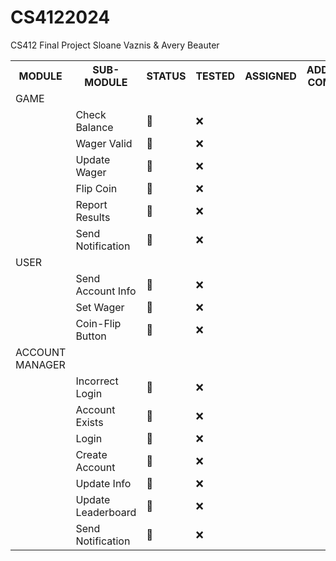 # CS4122024
CS412 Final Project 
Sloane Vaznis & Avery Beauter
<br>
<table>
  <tr>
    <th>MODULE</th>
    <th>SUB-MODULE</th>
    <th>STATUS</th>
    <th>TESTED</th>
    <th>ASSIGNED</th>
    <th>ADDITIONAL COMMENTS</th>
  </tr>
  <tr>
    <td>GAME</td>
    <td></td>
    <td></td>
    <td></td>
    <td></td>
    <td></td>
  </tr>
  <tr>
    <td></td>
    <td>Check Balance</td>
    <td>🚫</td>
    <td>❌</td>
    <td></td>
    <td></td>
  </tr>
  <tr>
    <td></td>
    <td>Wager Valid</td>
    <td>🚫</td>
    <td>❌</td>
    <td></td>
    <td></td>
  </tr>
  <tr>
    <td></td>
    <td>Update Wager</td>
    <td>🚫</td>
    <td>❌</td>
    <td></td>
    <td></td>
  </tr>
  <tr>
    <td></td>
    <td>Flip Coin</td>
    <td>🚫</td>
    <td>❌</td>
    <td></td>
    <td></td>
  </tr>
  <tr>
    <td></td>
    <td>Report Results</td>
    <td>🚫</td>
    <td>❌</td>
    <td></td>
    <td></td>
  </tr>
  <tr>
    <td></td>
    <td>Send Notification</td>
    <td>🚫</td>
    <td>❌</td>
    <td></td>
    <td></td>
  </tr>
  <tr>
    <tr>
      <td>USER</td>
      <td></td>
      <td></td>
      <td></td>
      <td></td>
      <td></td>
    </tr>
  <tr>
    <td></td>
    <td>Send Account Info</td>
    <td>🚧</td>
    <td>❌</td>
    <td></td>
    <td></td>
  </tr>
  <tr>
    <td></td>
    <td>Set Wager</td>
    <td>🚫</td>
    <td>❌</td>
    <td></td>
    <td></td>
  </tr>
  <tr>
    <td></td>
    <td>Coin-Flip Button</td>
    <td>🚧</td>
    <td>❌</td>
    <td></td>
    <td></td>
  </tr>
  <tr>
    <td>ACCOUNT MANAGER</td>
    <td></td>
    <td></td>
    <td></td>
    <td></td>
    <td></td>
  </tr>
  <tr>
    <td></td>
    <td>Incorrect Login</td>
    <td>🚧</td>
    <td>❌</td>
    <td></td>
    <td></td>
  </tr>
  <tr>
    <td></td>
    <td>Account Exists</td>
    <td>🚧</td>
    <td>❌</td>
    <td></td>
    <td></td>
  </tr>
  <tr>
    <td></td>
    <td>Login</td>
    <td>🚧</td>
    <td>❌</td>
    <td></td>
    <td></td>
  </tr>
  <tr>
    <td></td>
    <td>Create Account</td>
    <td>🚧</td>
    <td>❌</td>
    <td></td>
    <td></td>
  </tr>
  <tr>
    <td></td>
    <td>Update Info</td>
    <td>🚧</td>
    <td>❌</td>
    <td></td>
    <td></td>
  </tr>
  <tr>
    <td></td>
    <td>Update Leaderboard</td>
    <td>🚧</td>
    <td>❌</td>
    <td></td>
    <td></td>
  </tr>
  <tr>
    <td></td>
    <td>Send Notification</td>
    <td>🚧</td>
    <td>❌</td>
    <td></td>
    <td></td>
  </tr>
</table>
